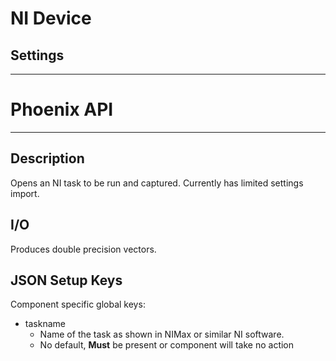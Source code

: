 # NI Device
## Settings
___
# Phoenix API
___
## Description

Opens an NI task to be run and captured. Currently has limited settings import.

## I/O

Produces double precision vectors.

## JSON Setup Keys

Component specific global keys:
- taskname
	- Name of the task as shown in NIMax or similar NI software.
	- No default, **Must** be present or component will take no action



